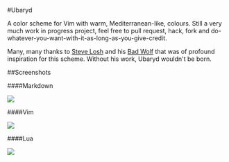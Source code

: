 #Ubaryd

A color scheme for Vim with warm, Mediterranean-like, colours. Still a very much work in progress project,
feel free to pull request, hack, fork and do-whatever-you-want-with-it-as-long-as-you-give-credit.

Many, many thanks to [Steve Losh](http://stevelosh.com) and his [Bad Wolf](https://github.com/sjl/badwolf/tree/)
that was of profound inspiration for this scheme. Without his work, Ubaryd wouldn't be born.

##Screenshots

####Markdown

![](http://ompldr.org/vZTJ5MA/markdown.png)

####Vim

![](http://ompldr.org/vZTJ5Mg/vim.png)

####Lua

![](http://ompldr.org/vZTJ5MQ/lua.png)
